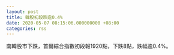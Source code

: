 ```yaml
---
layout: post
title: 韓股初段跌逾0.4%
date: 2020-05-07 08:15:06.000000000 +08:00
categories: rss
---
```


南韓股市下跌，首爾綜合指數初段報1920點，下跌8點，跌幅逾0.4%。
